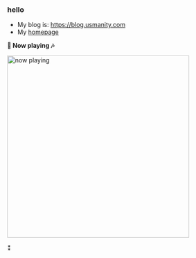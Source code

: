 ### hello

- My blog is: https://blog.usmanity.com
- My [homepage](https://usmanity.com?ref=github-readme.md)

**🎵 Now playing 🎶**

<a href="https://placeholder.usmanity.com/spotify/open-current-song"><img src="https://placeholder.usmanity.com/spotify/current-song?style=light" alt="now playing" width="420"></a>

⁑
